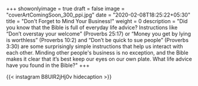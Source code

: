 +++
showonlyimage = true
draft = false
image = "coverArtComingSoon_300_ppi.jpg"
date = "2020-02-08T18:25:22+05:30"
title = "Don't Forget to Mind Your Business!"
weight = 0
description = "Did you know that the Bible is full of everyday life advice? Instructions like “Don’t overstay your welcome” (Proverbs 25:17) or “Money you get by lying is worthless” (Proverbs 10:2) and “Don’t be quick to sue people” (Proverbs 3:30) are some surprisingly simple instructions that help us interact with each other. Minding other people's business is no exception, and the Bible makes it clear that it’s best keep our eyes on our own plate. What life advice have you found in the Bible?"
+++


{{< instagram B8UlR2jHj0v hidecaption >}}

